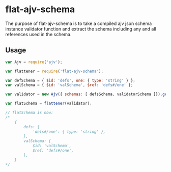 # flat-ajv-schema

The purpose of flat-ajv-schema is to take a compiled ajv json schema instance validator function and extract the schema including any and all references used in the schema.

## Usage

```javascript
var Ajv = require('ajv');

var flattener = require('flat-ajv-schema');

var defSchema = { $id: 'defs', one: { type: 'string' } };
var valSchema = { $id: 'valSchema', $ref: 'defs#/one' };

var validator = new Ajv({ schemas: [ defsSchema, validatorSchema ]}).getSchema('valSchema');

var flatSchema = flattener(validator);

// flatSchema is now:
/*
    {
        defs: {
            'defs#/one': { type: 'string' },
        },
        valSchema: {
            $id: 'valSchema',
            $ref: 'defs#/one',
        },
    }
*/
```
